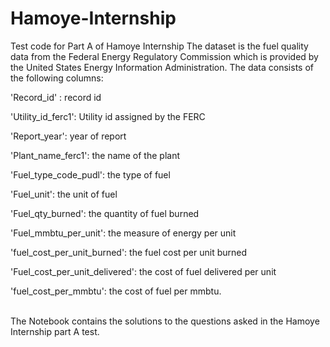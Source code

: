 # Hamoye-Internship
Test code for Part A of Hamoye Internship
The dataset is the fuel quality data from the Federal Energy Regulatory Commission which is provided by the United States Energy Information Administration. The data consists of the following columns:

'Record_id' : record id

'Utility_id_ferc1': Utility id assigned by the FERC

'Report_year': year of report

'Plant_name_ferc1': the name of the plant

'Fuel_type_code_pudl': the type of fuel

'Fuel_unit': the unit of fuel

'Fuel_qty_burned': the quantity of fuel burned

'Fuel_mmbtu_per_unit': the measure of energy per unit

'fuel_cost_per_unit_burned': the fuel cost per unit burned

'Fuel_cost_per_unit_delivered': the cost of fuel delivered per unit

'fuel_cost_per_mmbtu': the cost of fuel per mmbtu.

<br> The Notebook contains the solutions to the questions asked in the Hamoye Internship part A test.
